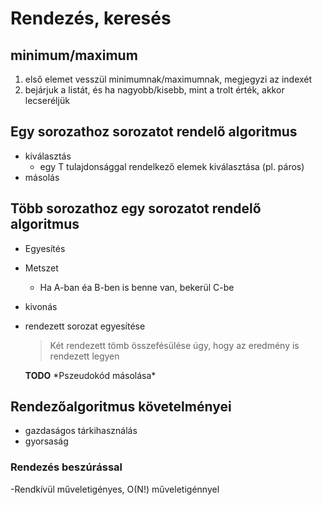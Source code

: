 # Rendezés, keresés

## minimum/maximum
1. első elemet vesszül minimumnak/maximumnak, megjegyzi az indexét
2. bejárjuk a listát, és ha nagyobb/kisebb, mint a trolt érték, akkor lecseréljük
## Egy sorozathoz sorozatot rendelő algoritmus
- kiválasztás
	- egy T tulajdonsággal rendelkező elemek kiválasztása (pl. páros)
- másolás
## Több sorozathoz egy sorozatot rendelő algoritmus
- Egyesítés
- Metszet
	- Ha A-ban éa B-ben is benne van, bekerül C-be
- kivonás
- rendezett sorozat egyesítése
	>Két rendezett tömb összefésülése úgy, hogy az eredmény is rendezett legyen
	
	__TODO__
		\*Pszeudokód másolása\*
## Rendezőalgoritmus követelményei
- gazdaságos tárkihasználás
- gyorsaság
### Rendezés beszúrással
-Rendkívül műveletigényes, O(N!) műveletigénnyel
